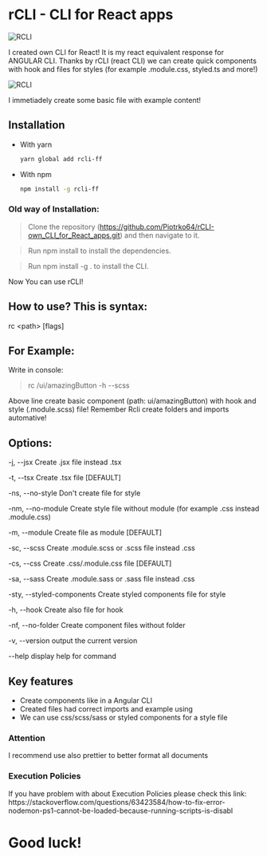 # rCLI - CLI for React apps

<img src="https://github.com/Piotrko64/rCLI-own_CLI_for_React_apps/assets/77500425/a15eaa56-822f-4e0a-bea6-677d582e5744" title="RCLI" alt="RCLI"/>

<p> I created own CLI for React! It is my react equivalent response for ANGULAR CLI.
Thanks by rCLI (react CLI) we can create quick components with hook and files for styles (for example .module.css, styled.ts and more!)</p>

<p> <img src="https://github.com/Piotrko64/rCLI-own_CLI_for_React_apps/assets/77500425/fa252993-61c1-4962-97c1-3581332d6829" title="RCLI" alt="RCLI"/></p>

<p> I immetiadely create some basic file with example content! </p>

## Installation

-   With yarn

    ```sh
    yarn global add rcli-ff
    ```

-   With npm

    ```sh
    npm install -g rcli-ff
    ```

### Old way of Installation:

> Clone the repository (https://github.com/Piotrko64/rCLI-own_CLI_for_React_apps.git) and then navigate to it.

> Run npm install to install the dependencies.

> Run npm install -g . to install the CLI.

Now You can use rCLI!

## How to use? This is syntax:

rc \<path\> [flags]

## For Example:

Write in console:
<br>

> rc /ui/amazingButton -h --scss

Above line create basic component (path: ui/amazingButton) with hook and style (.module.scss) file! Remember Rcli create folders and imports automative!

## Options:

-j, --jsx Create .jsx file instead .tsx

-t, --tsx Create .tsx file [DEFAULT]

-ns, --no-style Don't create file for style

-nm, --no-module Create style file without module (for example .css instead .module.css)

-m, --module Create file as module [DEFAULT]

-sc, --scss Create .module.scss or .scss file instead .css

-cs, --css Create .css/.module.css file [DEFAULT]

-sa, --sass Create .module.sass or .sass file instead .css

-sty, --styled-components Create styled components file for style

-h, --hook Create also file for hook

-nf, --no-folder Create component files without folder

-v, --version output the current version

--help display help for command

## Key features

-   Create components like in a Angular CLI
-   Created files had correct imports and example using
-   We can use css/scss/sass or styled components for a style file

### Attention

I recommend use also prettier to better format all documents

### Execution Policies

<p> If you have problem with about Execution Policies please check this link:
https://stackoverflow.com/questions/63423584/how-to-fix-error-nodemon-ps1-cannot-be-loaded-because-running-scripts-is-disabl
</p>

# Good luck!
